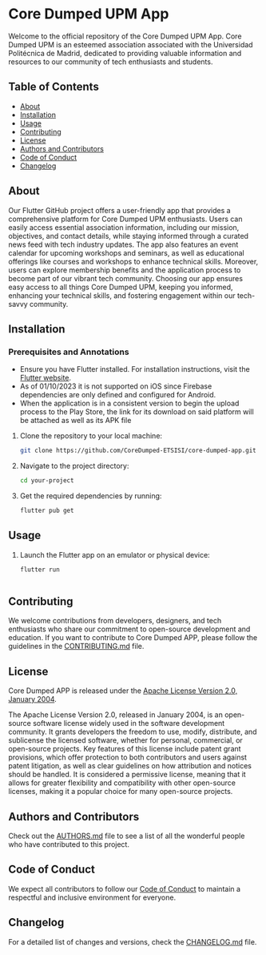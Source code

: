 # Core Dumped UPM App

Welcome to the official repository of the Core Dumped UPM App. Core Dumped UPM is an esteemed association associated with the Universidad Politécnica de Madrid, dedicated to providing valuable information and resources to our community of tech enthusiasts and students.

## Table of Contents

- [About](#about)
- [Installation](#installation)
- [Usage](#usage)
- [Contributing](#contributing)
- [License](#license)
- [Authors and Contributors](#authors-and-contributors)
- [Code of Conduct](#code-of-conduct)
- [Changelog](#changelog)

## About

Our Flutter GitHub project offers a user-friendly app that provides a comprehensive platform for Core Dumped UPM enthusiasts. Users can easily access essential association information, including our mission, objectives, and contact details, while staying informed through a curated news feed with tech industry updates. The app also features an event calendar for upcoming workshops and seminars, as well as educational offerings like courses and workshops to enhance technical skills. Moreover, users can explore membership benefits and the application process to become part of our vibrant tech community. Choosing our app ensures easy access to all things Core Dumped UPM, keeping you informed, enhancing your technical skills, and fostering engagement within our tech-savvy community.

## Installation

### Prerequisites and Annotations

- Ensure you have Flutter installed. For installation instructions, visit the [Flutter website](https://flutter.dev/docs/get-started/install).
- As of 01/10/2023 it is not supported on iOS since Firebase dependencies are only defined and configured for Android.
- When the application is in a consistent version to begin the upload process to the Play Store, the link for its download on said platform will be attached as well as its APK file

1. Clone the repository to your local machine:

   ```bash
   git clone https://github.com/CoreDumped-ETSISI/core-dumped-app.git

2. Navigate to the project directory:

   ```bash
   cd your-project

3. Get the required dependencies by running:

   ```bash
   flutter pub get

## Usage

1. Launch the Flutter app on an emulator or physical device:

   ```bash
   flutter run



## Contributing

We welcome contributions from developers, designers, and tech enthusiasts who share our commitment to open-source development and education. If you want to contribute to Core Dumped APP, please follow the guidelines in the [CONTRIBUTING.md](./other/CONTRIBUTING.md) file.

## License

Core Dumped APP is released under the [Apache License Version 2.0, January 2004](LICENSE).

The Apache License Version 2.0, released in January 2004, is an open-source software license widely used in the software development community. It grants developers the freedom to use, modify, distribute, and sublicense the licensed software, whether for personal, commercial, or open-source projects. Key features of this license include patent grant provisions, which offer protection to both contributors and users against patent litigation, as well as clear guidelines on how attribution and notices should be handled. It is considered a permissive license, meaning that it allows for greater flexibility and compatibility with other open-source licenses, making it a popular choice for many open-source projects.

## Authors and Contributors

Check out the [AUTHORS.md](./other/AUTHORS.md) file to see a list of all the wonderful people who have contributed to this project.

## Code of Conduct

We expect all contributors to follow our [Code of Conduct](./other/CODE_OF_CONDUCT.md) to maintain a respectful and inclusive environment for everyone.

## Changelog

For a detailed list of changes and versions, check the [CHANGELOG.md](./other/CHANGELOG.md) file.
